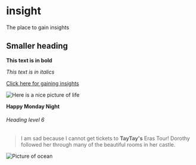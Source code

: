 # insight
The place to gain insights

## Smaller heading

**This text is in bold**

 *This text is in italics*

[Click here for gaining insights](https://www.youtube.com/watch?v=b1kbLwvqugk)

![Here is a nice picture of life](https://people.com/thmb/WOeKnzAAxUCxIQP-9hRcDEmOUfo=/750x0/filters:no_upscale():max_bytes(150000):strip_icc():focal(749x0:751x2):format(webp)/TAYLOR-SWIFT-VIDEO-Anti-Hero-Video20-26102022-418c7fa12e034af3b03d3d7c35f2e170.jpg)

**Happy Monday Night**

###### Heading level 6
>I am sad because I cannot get tickets to **TayTay's** Eras Tour!
> Dorothy followed her through many of the beautiful rooms in her castle.

![Picture of ocean](https://images.unsplash.com/photo-1497290756760-23ac55edf36f?ixlib=rb-4.0.3&ixid=M3wxMjA3fDB8MHxzZWFyY2h8MjN8fG9jZWFufGVufDB8fDB8fHww&w=1000&q=80)
